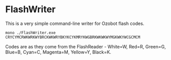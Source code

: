 # FlashWriter

This is a very simple command-line writer for Ozobot flash codes.

`mono ./FlashWriter.exe CRYCYMCRWKWRKWYBRCKWKWRYBKYKCYKMRYKWGBRKWKWKWYMGKWKYWCGCMCM`

Codes are as they come from the FlashReader - White=W, Red=R, Green=G, Blue=B, Cyan=C, Magenta=M, Yellow=Y, Black=K.

